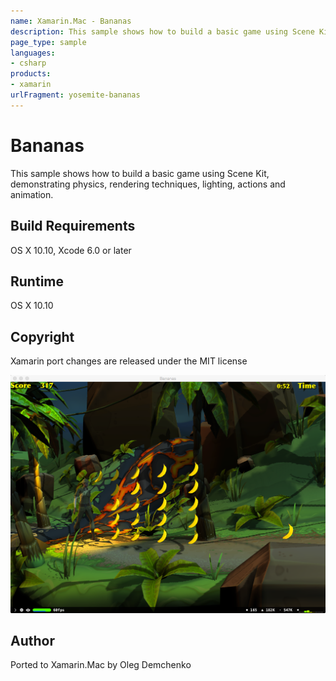 ```yaml
---
name: Xamarin.Mac - Bananas
description: This sample shows how to build a basic game using Scene Kit, demonstrating physics, rendering techniques, lighting, actions and animation. Build...
page_type: sample
languages:
- csharp
products:
- xamarin
urlFragment: yosemite-bananas
---
```

# Bananas

This sample shows how to build a basic game using Scene Kit, demonstrating physics, rendering techniques, lighting, actions and animation.


## Build Requirements

OS X 10.10, Xcode 6.0 or later

## Runtime
OS X 10.10

## Copyright

Xamarin port changes are released under the MIT license

![Bananas application screenshot](Screenshots/1.png "Bananas application screenshot")

## Author

Ported to Xamarin.Mac by Oleg Demchenko
